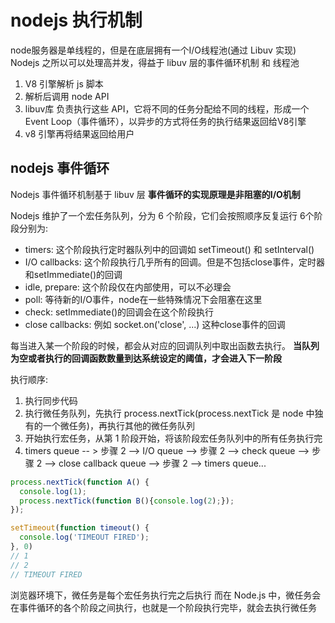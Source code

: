 # nodejs 执行机制

node服务器是单线程的，但是在底层拥有一个I/O线程池(通过 Libuv 实现)
Nodejs 之所以可以处理高并发，得益于 libuv 层的事件循环机制 和 线程池

1. V8 引擎解析 js 脚本
2. 解析后调用 node API
3. libuv库 负责执行这些 API，它将不同的任务分配给不同的线程，形成一个Event Loop（事件循环），以异步的方式将任务的执行结果返回给V8引擎
4. v8 引擎再将结果返回给用户

## nodejs 事件循环

Nodejs 事件循环机制基于 libuv 层
**事件循环的实现原理是非阻塞的I/O机制**

Nodejs 维护了一个宏任务队列，分为 6 个阶段，它们会按照顺序反复运行
6个阶段分别为:

* timers: 这个阶段执行定时器队列中的回调如 setTimeout() 和 setInterval()
* I/O callbacks: 这个阶段执行几乎所有的回调。但是不包括close事件，定时器和setImmediate()的回调
* idle, prepare: 这个阶段仅在内部使用，可以不必理会
* poll: 等待新的I/O事件，node在一些特殊情况下会阻塞在这里
* check: setImmediate()的回调会在这个阶段执行
* close callbacks: 例如 socket.on('close', ...) 这种close事件的回调

每当进入某一个阶段的时候，都会从对应的回调队列中取出函数去执行。
**当队列为空或者执行的回调函数数量到达系统设定的阈值，才会进入下一阶段**

执行顺序:

1. 执行同步代码
2. 执行微任务队列，先执行 process.nextTick(process.nextTick 是 node 中独有的一个微任务)，再执行其他的微任务队列
3. 开始执行宏任务，从第 1 阶段开始，将该阶段宏任务队列中的所有任务执行完
4. timers queue -- > 步骤 2 --> I/O queue --> 步骤 2 --> check queue --> 步骤 2 --> close callback queue --> 步骤 2 --> timers queue...

```javascript
process.nextTick(function A() {
  console.log(1);
  process.nextTick(function B(){console.log(2);});
});

setTimeout(function timeout() {
  console.log('TIMEOUT FIRED');
}, 0)
// 1
// 2
// TIMEOUT FIRED
```

浏览器环境下，微任务是每个宏任务执行完之后执行
而在 Node.js 中，微任务会在事件循环的各个阶段之间执行，也就是一个阶段执行完毕，就会去执行微任务
